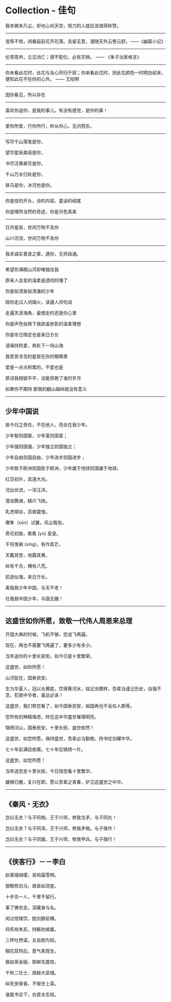 # Collection - 佳句

我本微末凡尘，却也心向天空，努力的人就应该值得称赞。

---

宠辱不惊，闲看庭前花开花落。去留无意，漫随天外云卷云舒。——《幽窗小记》

---

伦常乖舛，立见消亡；德不配位，必有灾殃。 —— 《朱子治家格言》

---

你未看此花时，此花与汝心同归于寂；你来看此花时，则此花颜色一时明白起来，便知此花不在你的心外。 —— 王阳明

---

因你看见，所以存在

---

喜欢你追你，是我的事儿。有没有感觉，是你的事！

---

爱你所爱，行你所行，听从你心，无问西东。

---

写尽千山落笔是你，

望尽星辰美丽是你，

书尽泛黄扉页是你，

千山万水归处是你，

铁马是你，冰河也是你。

---

你是信的开头，诗的内容，童话的结尾

你是理所当然的奇迹，你是月色真美

---

日月星辰，世间万物不及你

山川河流，世间万物不及你

---

我本诚实善良之辈，遇你，无师自通。

---

希望你满眼山河却唯独往我

原来人会变的温柔是透彻的懂了

你是如清泉般清澈的少年

陪你走过人间烟火，读遍人间句话

走遍天涯海角，最想走的还是你心里

你是声色张扬下我欲盖弥彰的温柔理想

你是冬日限定也是来日方长

请保持热爱，奔赴下一场山海

我苦苦寻觅的星辰在你的眼睛里

爱是一点点积累的，不爱也是

原谅我相貌平平，没能惊艳了谁的岁月

如果你不期待 那我的翻山越岭就没有意义

---

## 少年中国说

故今日之责任，不在他人，而全在我少年。

少年智则国智，少年富则国富；

少年强则国强，少年独立则国独立；

少年自由则国自由，少年进步则国进步；

少年胜于欧洲则国胜于欧洲，少年雄于地球则国雄于地球。

红日初升，其道大光。

河出伏流，一泻汪洋。

潜龙腾渊，鳞爪飞扬。

乳虎啸谷，百兽震惶。

鹰隼（sǔn）试翼，风尘吸张。

奇花初胎，矞矞 (yù) 皇皇。

干将发硎 (xíng)，有作其芒。

天戴其苍，地履其黄。

纵有千古，横有八荒。

前途似海，来日方长。

美哉我少年中国，与天不老！

壮哉我中国少年，与国无疆！

---

## 这盛世如你所愿，致敬一代伟人周恩来总理

开国大典的时候，飞机不够，您说飞两遍。

现在，再也不需要飞两遍了，要多少有多少。

当年送你的十里长安街，如今已是十里繁荣。

这盛世，如你所愿！

山河犹在，国泰民安。

生为华夏人，冠以炎黄姓，饮得黄河水，铭记龙模样，吾辈当谨记历史，自强不息，犯我中华者，虽远必诛！

这盛世，我们帮您看了，如今国泰民安，祖国再也不会任人欺辱。

您所有的殚精竭虑，终在这中华盛世璀璨明亮。

锦绣河山，国泰民安，十里长街，盛世依然！

这盛世，如您所愿。保持盛世，吾辈必当勤勉，持书仗剑耀中华。

七十年前满目疮痍，七十年后锦绣一片。

这盛世，如您所愿！

当年送您走十里长街，今日陪您看十里繁华。

雄狮已醒，复兴在即。愿以吾辈之青春，护卫这盛世之中华。

---

## 《秦风・无衣》

岂曰无衣？与子同袍。王于兴师，修我戈矛。与子同仇！

岂曰无衣？与子同泽。王于兴师，修我矛戟。与子偕作！

岂曰无衣？与子同裳。王于兴师，修我甲兵。与子偕行！

---

## 《侠客行》－－李白

赵客缦胡缨，吴钩霜雪明。

银鞍照白马，飒沓如流星。

十步杀一人，千里不留行。

事了拂衣去，深藏身与名。

闲过信陵饮，脱剑膝前横。

将炙啖朱亥，持觞劝侯嬴。

三杯吐然诺，五岳倒为轻。

眼花耳热后，意气素霓生。

救赵挥金槌，邯郸先震惊。

千秋二壮士，煊赫大梁城。

纵死侠骨香，不惭世上英。

谁能书合下，白首太玄经。
